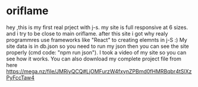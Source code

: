 # oriflame
hey ,this is my first real prject with j-s.
my site is full responsive at 6 sizes.
and i try to be close to main oriflame.
after this site i got why realy programmres use frameworks like "React" to creating elemnts in j-S :)
My site data is in db.json so you need to run my json then you can see the site properly (cmd code: "npm run json").
I took a video of my site so you can see how it works.
You can also download my complete project file from here https://mega.nz/file/JMRiyQCQ#LjOMFurzW4fxynZPBmd0fHMRBqbr4tSlXzPyFccTaw4
